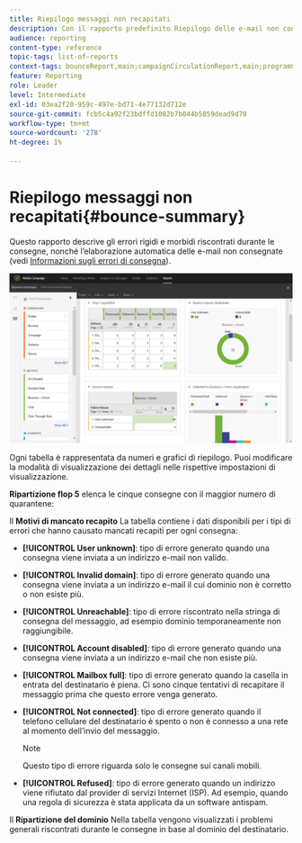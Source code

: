 ```yaml
---
title: Riepilogo messaggi non recapitati
description: Con il rapporto predefinito Riepilogo delle e-mail non consegnate, scopri lo stato delle campagne inviate e gli errori che potrebbero aver riscontrato.
audience: reporting
content-type: reference
topic-tags: list-of-reports
context-tags: bounceReport,main;campaignCirculationReport,main;programCirculationReport,main
feature: Reporting
role: Leader
level: Intermediate
exl-id: 03ea2f20-959c-497e-bd71-4e77132d712e
source-git-commit: fcb5c4a92f23bdffd1082b7b044b5859dead9d70
workflow-type: tm+mt
source-wordcount: '278'
ht-degree: 1%

---
```


# Riepilogo messaggi non recapitati{#bounce-summary}

Questo rapporto descrive gli errori rigidi e morbidi riscontrati durante le consegne, nonché l’elaborazione automatica delle e-mail non consegnate (vedi [Informazioni sugli errori di consegna](../../sending/using/understanding-delivery-failures.md)).

![](assets/campaign_reports_bounces.png)

Ogni tabella è rappresentata da numeri e grafici di riepilogo. Puoi modificare la modalità di visualizzazione dei dettagli nelle rispettive impostazioni di visualizzazione.

**Ripartizione flop 5** elenca le cinque consegne con il maggior numero di quarantene:

Il **Motivi di mancato recapito** La tabella contiene i dati disponibili per i tipi di errori che hanno causato mancati recapiti per ogni consegna:

* **[!UICONTROL User unknown]**: tipo di errore generato quando una consegna viene inviata a un indirizzo e-mail non valido.
* **[!UICONTROL Invalid domain]**: tipo di errore generato quando una consegna viene inviata a un indirizzo e-mail il cui dominio non è corretto o non esiste più.
* **[!UICONTROL Unreachable]**: tipo di errore riscontrato nella stringa di consegna del messaggio, ad esempio dominio temporaneamente non raggiungibile.
* **[!UICONTROL Account disabled]**: tipo di errore generato quando una consegna viene inviata a un indirizzo e-mail che non esiste più.
* **[!UICONTROL Mailbox full]**: tipo di errore generato quando la casella in entrata del destinatario è piena. Ci sono cinque tentativi di recapitare il messaggio prima che questo errore venga generato.
* **[!UICONTROL Not connected]**: tipo di errore generato quando il telefono cellulare del destinatario è spento o non è connesso a una rete al momento dell’invio del messaggio.

  >[!NOTE]
  >
  >Questo tipo di errore riguarda solo le consegne sui canali mobili.

* **[!UICONTROL Refused]**: tipo di errore generato quando un indirizzo viene rifiutato dal provider di servizi Internet (ISP). Ad esempio, quando una regola di sicurezza è stata applicata da un software antispam.

Il **Ripartizione del dominio** Nella tabella vengono visualizzati i problemi generali riscontrati durante le consegne in base al dominio del destinatario.
